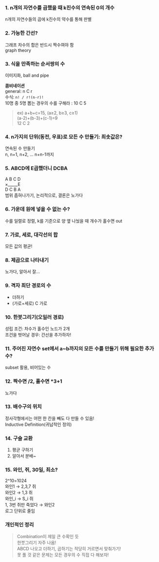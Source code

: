### 1. n개의 자연수를 곱했을 때 k진수의 연속된 0의 개수  
n개의 자연수들의 곱에 k진수의 약수를 통해 판별  

### 2. 가능한 간선?  
그래프 차수의 합은 반드시 짝수여야 함  
graph theory

### 3. 식을 만족하는 순서쌍의 수
이미지화, ball and pipe  

**콤비네이션**  
general: n C r  
수식: `n! / r!(n-r)!`  
10명 중 5명 뽑는 경우의 수를 구해라 : 10 C 5  
  
>ex) a+b+c=15, (a≥2, b≥3, c≥1)  
(a-2)+(b-3)+(c-1)=9  
12 C 2

### 4. n가지의 단위(동전, 우표)로 모든 수 만들기: 최솟값은?  
연속된 수 만들기  
n, n+1, n+2, ... n+n-1까지  

### 5. ABCD에 E곱했더니 DCBA  
A B C D  
×_____E  
D C B A  
범위 좁혀나가기, 논리적으로, 결론은 노가다  

### 6. 가운데 원에 넣을 수 없는 수?
수를 일렬로 정렬, k를 기준으로 양 옆 나눴을 때 개수가 홀수면 out

### 7. 가로, 세로, 대각선의 합  
모든 값의 평균!

### 8. 제곱으로 나타내기  
노가다, 알아서 잘...

### 9. 격자 최단 경로의 수  
* 더하기  
* (가로+세로) C 가로  

### 10. 한붓그리기(오일러 경로)  
성립 조건: 차수가 홀수인 노드가 2개  
조건을 벗어날 경우: 간선을 추가하자!  

### 11. 주어진 자연수 set에서 a~b까지의 모든 수를 만들기 위해 필요한 추가 수?  
subset 활용, 비어있는 수  

### 12. 짝수면 /2, 홀수면 *3+1  
노가다  

### 13. 배수구의 위치  
정사각형에서는 어떤 한 칸을 빼도 다 만들 수 있음!  
Inductive Definition(귀납적인 정의)  

### 14. 구슬 교환  
1. 평균 구하기
2. 알아서 분배~

### 15. 와인, 쥐, 30일, 최소?
2^10=1024  
와인1 → 2,3,7 쥐  
와인2 → 1,3 쥐  
와인_i → S_i 쥐  
1, 3번 쥐만 죽었다 → 와인2  
로그 단위로 줄임  

### 개인적인 정리
>Combination이 제일 큰 수확인 듯  
한붓그리기 자주 나옴!  
ABCD 나오고 더하기, 곱하기는 적당히 거르면서 맞춰가기!  
못 풀 것 같은 문제는 모든 경우의 수 직접 다 해보자!  





